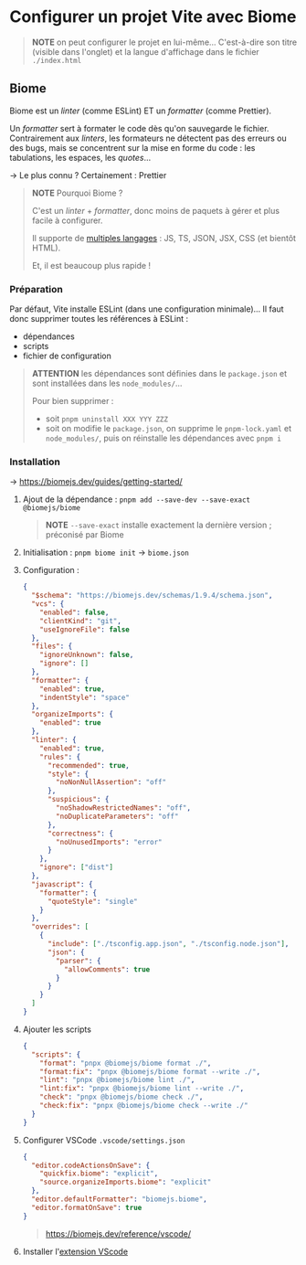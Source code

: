 # Configurer un projet Vite avec Biome

> **NOTE** on peut configurer le projet en lui-même…
> C'est-à-dire son titre (visible dans l'onglet) et la langue d'affichage
> dans le fichier `./index.html`

## Biome

Biome est un _linter_ (comme ESLint) ET un _formatter_ (comme Prettier).

Un _formatter_ sert à formater le code dès qu'on sauvegarde le fichier.
Contrairement aux _linters_, les formateurs ne détectent pas des erreurs
ou des bugs, mais se concentrent sur la mise en forme du code :
les tabulations, les espaces, les _quotes_…

→ Le plus connu ? Certainement : Prettier

> **NOTE** Pourquoi Biome ?
>
> C'est un _linter_ + _formatter_, donc moins de paquets à gérer
> et plus facile à configurer.
>
> Il supporte de [multiples langages](https://biomejs.dev/internals/language-support/) :
> JS, TS, JSON, JSX, CSS (et bientôt HTML).
>
> Et, il est beaucoup plus rapide !

### Préparation

Par défaut, Vite installe ESLint (dans une configuration minimale)…
Il faut donc supprimer toutes les références à ESLint :

- dépendances
- scripts
- fichier de configuration

> **ATTENTION** les dépendances sont définies dans le `package.json` et
> sont installées dans les `node_modules/`…
>
> Pour bien supprimer :
>
> - soit `pnpm uninstall XXX YYY ZZZ`
> - soit on modifie le `package.json`, on supprime le `pnpm-lock.yaml` et
>   `node_modules/`, puis on réinstalle les dépendances avec `pnpm i`

### Installation

→ <https://biomejs.dev/guides/getting-started/>

1. Ajout de la dépendance : `pnpm add --save-dev --save-exact @biomejs/biome`

   > **NOTE** `--save-exact` installe exactement la dernière version ;
   > préconisé par Biome

2. Initialisation : `pnpm biome init` → `biome.json`

3. Configuration :

    ```json
    {
      "$schema": "https://biomejs.dev/schemas/1.9.4/schema.json",
      "vcs": {
        "enabled": false,
        "clientKind": "git",
        "useIgnoreFile": false
      },
      "files": {
        "ignoreUnknown": false,
        "ignore": []
      },
      "formatter": {
        "enabled": true,
        "indentStyle": "space"
      },
      "organizeImports": {
        "enabled": true
      },
      "linter": {
        "enabled": true,
        "rules": {
          "recommended": true,
          "style": {
            "noNonNullAssertion": "off"
          },
          "suspicious": {
            "noShadowRestrictedNames": "off",
            "noDuplicateParameters": "off"
          },
          "correctness": {
            "noUnusedImports": "error"
          }
        },
        "ignore": ["dist"]
      },
      "javascript": {
        "formatter": {
          "quoteStyle": "single"
        }
      },
      "overrides": [
        {
          "include": ["./tsconfig.app.json", "./tsconfig.node.json"],
          "json": {
            "parser": {
              "allowComments": true
            }
          }
        }
      ]
    }
    ```

4. Ajouter les scripts

    ```json
    {
      "scripts": {
        "format": "pnpx @biomejs/biome format ./",
        "format:fix": "pnpx @biomejs/biome format --write ./",
        "lint": "pnpx @biomejs/biome lint ./",
        "lint:fix": "pnpx @biomejs/biome lint --write ./",
        "check": "pnpx @biomejs/biome check ./",
        "check:fix": "pnpx @biomejs/biome check --write ./"
      }
    }
    ```

5. Configurer VSCode `.vscode/settings.json`

    ```json
    {
      "editor.codeActionsOnSave": {
        "quickfix.biome": "explicit",
        "source.organizeImports.biome": "explicit"
      },
      "editor.defaultFormatter": "biomejs.biome",
      "editor.formatOnSave": true
    }
    ```

    > <https://biomejs.dev/reference/vscode/>

6. Installer l'[extension VScode](https://marketplace.visualstudio.com/items?itemName=biomejs.biome)
